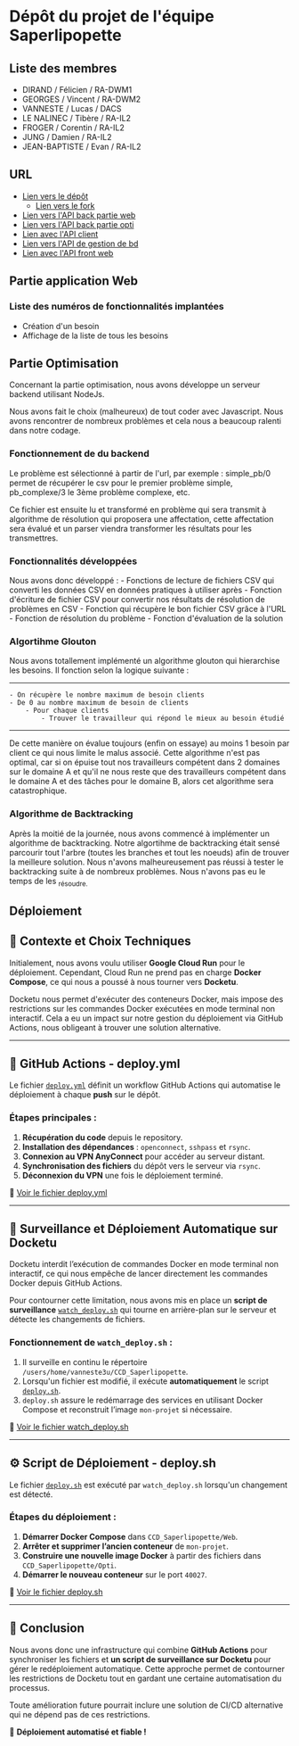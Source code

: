 # Dépôt du projet de l'équipe Saperlipopette #

## Liste des membres ##

 - DIRAND / Félicien / RA-DWM1
 - GEORGES / Vincent / RA-DWM2
 - VANNESTE / Lucas / DACS
 - LE NALINEC / Tibère / RA-IL2
 - FROGER / Corentin / RA-IL2
 - JUNG / Damien / RA-IL2
 - JEAN-BAPTISTE / Evan / RA-IL2

## URL ##

- [Lien vers le dépôt](https://github.com/Jean-BaptisteEvan/CCD_Saperlipopette)
    - [Lien vers le fork](https://github.com/luskay595/CCD_Saperlipopette)
- [Lien vers l'API back partie web](http://docketu.iutnc.univ-lorraine.fr:40016/besoins/1)
- [Lien vers l'API back partie opti](http://docketu.iutnc.univ-lorraine.fr:40027/pb_complexe/7)
- [Lien avec l'API client](http://docketu.iutnc.univ-lorraine.fr:40014/)
- [Lien vers l'API de gestion de bd](http://docketu.iutnc.univ-lorraine.fr:40026/)
- [Lien avec l'API front web](http://docketu.iutnc.univ-lorraine.fr:40025/)

##  Partie application Web ##

### Liste des numéros de fonctionnalités implantées ###

- Création d'un besoin
- Affichage de la liste de tous les besoins

##  Partie Optimisation ##

Concernant la partie optimisation, nous avons développe un serveur backend utilisant NodeJs.

Nous avons fait le choix (malheureux) de tout coder avec Javascript. Nous avons rencontrer de nombreux problèmes et cela nous a beaucoup ralenti dans notre codage.

### Fonctionnement de du backend

Le problème est sélectionné à partir de l'url, par exemple : simple_pb/0 permet de récupérer le csv pour le premier problème simple, pb_complexe/3 le 3ème problème complexe, etc.

Ce fichier est ensuite lu et transformé en problème qui sera transmit à algorithme de résolution qui proposera une affectation, cette affectation sera évalué et un parser viendra transformer les résultats pour les transmettres.

### Fonctionnalités développées

Nous avons donc développé :
    - Fonctions de lecture de fichiers CSV qui converti les données CSV en données pratiques à utiliser après
    - Fonction d'écriture de fichier CSV pour convertir nos résultats de résolution de problèmes en CSV
    - Fonction qui récupère le bon fichier CSV grâce à l'URL
    - Fonction de résolution du problème 
    - Fonction d'évaluation de la solution

### Algortihme Glouton
Nous avons totallement implémenté un algorithme glouton qui hierarchise les besoins.
Il fonction selon la logique suivante :
*** 
    - On récupère le nombre maximum de besoin clients
    - De 0 au nombre maximum de besoin de clients
        - Pour chaque clients 
            - Trouver le travailleur qui répond le mieux au besoin étudié 
***
De cette manière on évalue toujours (enfin on essaye) au moins 1 besoin par client ce qui nous limite le malus associé.
Cette algorithme n'est pas optimal, car si on épuise tout nos travailleurs compétent dans 2 domaines sur le domaine A et qu'il ne nous reste que des travailleurs compétent dans le domaine A et des tâches pour le domaine B, alors cet algorithme sera catastrophique.

### Algorithme de Backtracking
Après la moitié de la journée, nous avons commencé à implémenter un algorithme de backtracking.
Notre algortihme de backtracking était sensé parcourir tout l'arbre (toutes les branches et tout les noeuds) afin de trouver la meilleure solution.
Nous n'avons malheureusement pas réussi à tester le backtracking suite à de nombreux problèmes.
Nous n'avons pas eu le temps de les <sub>résoudre.</sub>

##  Déploiement ##

## 📌 Contexte et Choix Techniques

Initialement, nous avons voulu utiliser **Google Cloud Run** pour le déploiement. Cependant, Cloud Run ne prend pas en charge **Docker Compose**, ce qui nous a poussé à nous tourner vers **Docketu**.

Docketu nous permet d'exécuter des conteneurs Docker, mais impose des restrictions sur les commandes Docker exécutées en mode terminal non interactif. Cela a eu un impact sur notre gestion du déploiement via GitHub Actions, nous obligeant à trouver une solution alternative.

---

## 🚀 GitHub Actions - deploy.yml

Le fichier [`deploy.yml`](./deploy.yml) définit un workflow GitHub Actions qui automatise le déploiement à chaque **push** sur le dépôt.

### Étapes principales :
1. **Récupération du code** depuis le repository.
2. **Installation des dépendances** : `openconnect`, `sshpass` et `rsync`.
3. **Connexion au VPN AnyConnect** pour accéder au serveur distant.
4. **Synchronisation des fichiers** du dépôt vers le serveur via `rsync`.
5. **Déconnexion du VPN** une fois le déploiement terminé.

📄 [Voir le fichier deploy.yml](./deploy.yml)

---

## 📡 Surveillance et Déploiement Automatique sur Docketu

Docketu interdit l’exécution de commandes Docker en mode terminal non interactif, ce qui nous empêche de lancer directement les commandes Docker depuis GitHub Actions.

Pour contourner cette limitation, nous avons mis en place un **script de surveillance** [`watch_deploy.sh`](./watch_deploy.sh) qui tourne en arrière-plan sur le serveur et détecte les changements de fichiers.

### Fonctionnement de `watch_deploy.sh` :
1. Il surveille en continu le répertoire `/users/home/vanneste3u/CCD_Saperlipopette`.
2. Lorsqu'un fichier est modifié, il exécute **automatiquement** le script [`deploy.sh`](./deploy.sh).
3. `deploy.sh` assure le redémarrage des services en utilisant Docker Compose et reconstruit l’image `mon-projet` si nécessaire.

📄 [Voir le fichier watch_deploy.sh](./watch_deploy.sh)

---

## ⚙️ Script de Déploiement - deploy.sh

Le fichier [`deploy.sh`](./deploy.sh) est exécuté par `watch_deploy.sh` lorsqu'un changement est détecté.

### Étapes du déploiement :
1. **Démarrer Docker Compose** dans `CCD_Saperlipopette/Web`.
2. **Arrêter et supprimer l’ancien conteneur** de `mon-projet`.
3. **Construire une nouvelle image Docker** à partir des fichiers dans `CCD_Saperlipopette/Opti`.
4. **Démarrer le nouveau conteneur** sur le port `40027`.

📄 [Voir le fichier deploy.sh](./deploy.sh)

---

## 🎯 Conclusion

Nous avons donc une infrastructure qui combine **GitHub Actions** pour synchroniser les fichiers et **un script de surveillance sur Docketu** pour gérer le redéploiement automatique. Cette approche permet de contourner les restrictions de Docketu tout en gardant une certaine automatisation du processus.

Toute amélioration future pourrait inclure une solution de CI/CD alternative qui ne dépend pas de ces restrictions.

🚀 **Déploiement automatisé et fiable !**

